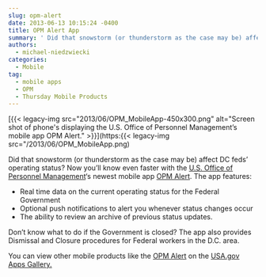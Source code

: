 ```yaml
---
slug: opm-alert
date: 2013-06-13 10:15:24 -0400
title: OPM Alert App
summary: ' Did that snowstorm (or thunderstorm as the case may be) affect DC feds&#8217; operating status?  Now you&rsquo;ll know even faster with the U.S. Office of Personnel Management&#8216;s newest mobile app OPM Alert. The app features: Real'
authors:
  - michael-niedzwiecki
categories:
  - Mobile
tag:
  - mobile apps
  - OPM
  - Thursday Mobile Products
---
```


[{{< legacy-img src="2013/06/OPM_MobileApp-450x300.png" alt="Screen shot of phone's displaying the U.S. Office of Personnel Management’s mobile app OPM Alert." >}}](https:{{< legacy-img src="/2013/06/OPM_MobileApp.png)

Did that snowstorm (or thunderstorm as the case may be) affect DC feds&#8217; operating status?  Now you’ll know even faster with the [U.S. Office of Personnel Management](http://www.opm.gov)&#8216;s newest mobile app [OPM Alert](http://www.opm.gov/policy-data-oversight/snow-dismissal-procedures/mobile-app/). The app features:

  * Real time data on the current operating status for the Federal Government
  * Optional push notifications to alert you whenever status changes occur
  * The ability to review an archive of previous status updates.

Don’t know what to do if the Government is closed? The app also provides Dismissal and Closure procedures for Federal workers in the D.C. area.

You can view other mobile products like the [OPM Alert](http://www.opm.gov/policy-data-oversight/snow-dismissal-procedures/mobile-app/) on the [USA.gov Apps Gallery.](http://apps.usa.gov/)